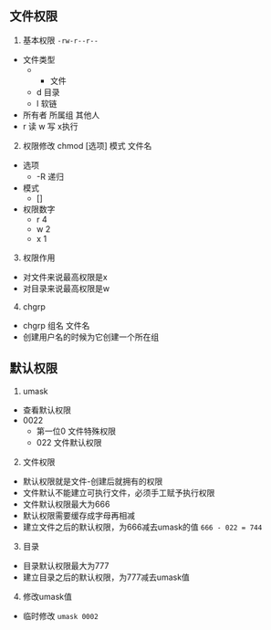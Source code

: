 ## 文件权限
1. 基本权限
`-rw-r--r--`
- 文件类型
  - - 文件
  - d 目录
  - l 软链
- 所有者 所属组 其他人
- r 读 w 写 x执行

2. 权限修改
chmod [选项] 模式 文件名
- 选项
  - -R 递归
- 模式  
  - []
- 权限数字
  - r 4
  - w 2
  - x 1

3. 权限作用
- 对文件来说最高权限是x
- 对目录来说最高权限是w

4. chgrp
- chgrp 组名 文件名
- 创建用户名的时候为它创建一个所在组

## 默认权限
1. umask
- 查看默认权限
- 0022
  - 第一位0 文件特殊权限
  - 022 文件默认权限

2. 文件权限
- 默认权限就是文件-创建后就拥有的权限
- 文件默认不能建立可执行文件，必须手工赋予执行权限
- 文件默认权限最大为666
- 默认权限需要缓存成字母再相减
- 建立文件之后的默认权限，为666减去umask的值
`666 - 022 = 744`

3. 目录
- 目录默认权限最大为777
- 建立目录之后的默认权限，为777减去umask值

4. 修改umask值
- 临时修改
`umask 0002`